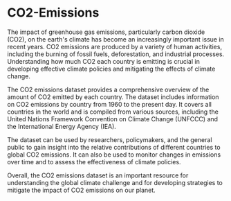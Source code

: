 # CO2-Emissions

The impact of greenhouse gas emissions, particularly carbon dioxide (CO2), on the earth's climate has become an increasingly important issue in recent years. CO2 emissions are produced by a variety of human activities, including the burning of fossil fuels, deforestation, and industrial processes. Understanding how much CO2 each country is emitting is crucial in developing effective climate policies and mitigating the effects of climate change.

The CO2 emissions dataset provides a comprehensive overview of the amount of CO2 emitted by each country. The dataset includes information on CO2 emissions by country from 1960 to the present day. It covers all countries in the world and is compiled from various sources, including the United Nations Framework Convention on Climate Change (UNFCCC) and the International Energy Agency (IEA).

The dataset can be used by researchers, policymakers, and the general public to gain insight into the relative contributions of different countries to global CO2 emissions. It can also be used to monitor changes in emissions over time and to assess the effectiveness of climate policies.

Overall, the CO2 emissions dataset is an important resource for understanding the global climate challenge and for developing strategies to mitigate the impact of CO2 emissions on our planet.
